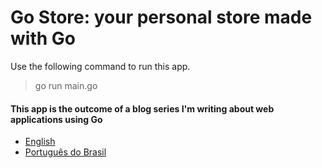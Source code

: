 # Go Store: your personal store made with Go

Use the following command to run this app.

> go run main.go

#### This app is the outcome of a blog series I'm writing about web applications using Go

- [English](https://goenning.net/2017/02/04/your-very-first-web-app-go/)
- [Português do Brasil](https://goenning.net/2017/02/04/primeira-web-app-go/)
